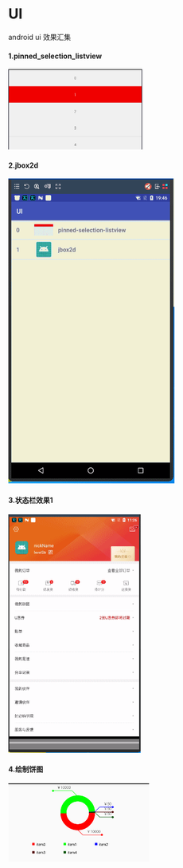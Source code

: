 # UI
android ui 效果汇集

#### 1.pinned_selection_listview

![pinned_selection_listview](https://github.com/tuwenyuan/UI/blob/master/app/src/main/res/mipmap-xhdpi/pinned_selection_listview.gif)

#### 2.jbox2d

![jbox2d](https://github.com/tuwenyuan/UI/blob/master/app/src/main/res/mipmap-xhdpi/jbox2d.gif)

#### 3.状态栏效果1

![状态栏效果1](https://github.com/tuwenyuan/UI/blob/master/app/src/main/res/mipmap-xhdpi/statusbar2.gif)

#### 4.绘制饼图
![饼图](https://github.com/tuwenyuan/UI/blob/master/app/src/main/res/mipmap-xhdpi/1.png)
